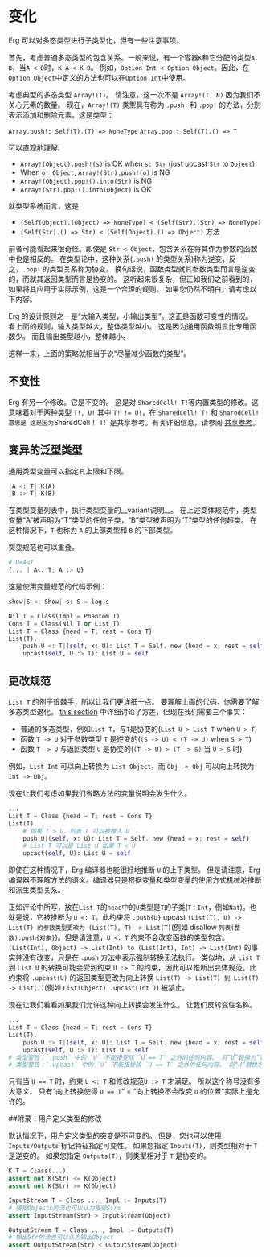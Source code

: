 # 变化

Erg 可以对多态类型进行子类型化，但有一些注意事项。

首先，考虑普通多态类型的包含关系。一般来说，有一个容器`K`和它分配的类型`A，B`，当`A < B`时，`K A < K B`。
例如，`Option Int < Option Object`。因此，在`Option Object`中定义的方法也可以在`Option Int`中使用。

考虑典型的多态类型 `Array!(T)`。
请注意，这一次不是 `Array!(T, N)` 因为我们不关心元素的数量。
现在，`Array!(T)` 类型具有称为 `.push!` 和 `.pop!` 的方法，分别表示添加和删除元素。这是类型：

`Array.push!: Self(T).(T) => NoneType`
`Array.pop!: Self(T).() => T`

可以直观地理解:

* `Array!(Object).push!(s)` is OK when `s: Str` (just upcast `Str` to `Object`)
* When `o: Object`, `Array!(Str).push!(o)` is NG
* `Array!(Object).pop!().into(Str)` is NG
* `Array!(Str).pop!().into(Object)` is OK

就类型系统而言，这是

* `(Self(Object).(Object) => NoneType) < (Self(Str).(Str) => NoneType)`
* `(Self(Str).() => Str) < (Self(Object).() => Object)`
方法

前者可能看起来很奇怪。即使是 `Str < Object`，包含关系在将其作为参数的函数中也是相反的。
在类型论中，这种关系(`.push!` 的类型关系)称为逆变，反之，`.pop!` 的类型关系称为协变。
换句话说，函数类型就其参数类型而言是逆变的，而就其返回类型而言是协变的。
这听起来很复杂，但正如我们之前看到的，如果将其应用于实际示例，这是一个合理的规则。
如果您仍然不明白，请考虑以下内容。

Erg 的设计原则之一是“大输入类型，小输出类型”。这正是函数可变性的情况。
看上面的规则，输入类型越大，整体类型越小。
这是因为通用函数明显比专用函数少。
而且输出类型越小，整体越小。

这样一来，上面的策略就相当于说“尽量减少函数的类型”。

## 不变性

Erg 有另一个修改。它是不变的。
这是对 `SharedCell! T!`等内置类型的修改。这意味着对于两种类型 `T!, U!` 其中 `T! != U!`，在 `SharedCell! T!` 和 `SharedCell!意思是
这是因为`SharedCell！ T!` 是共享参考。有关详细信息，请参阅 [共享参考](shared.md)。

## 变异的泛型类型

通用类型变量可以指定其上限和下限。

```python
|A <: T| K(A)
|B :> T| K(B)
```

在类型变量列表中，执行类型变量的__variant说明__。 在上述变体规范中，类型变量“A”被声明为“T”类型的任何子类，“B”类型被声明为“T”类型的任何超类。
在这种情况下，`T` 也称为 `A` 的上部类型和 `B` 的下部类型。

突变规范也可以重叠。

```python
# U<A<T
{... | A<: T; A :> U}
```

这是使用变量规范的代码示例：

```python
show|S <: Show| s: S = log s

Nil T = Class(Impl = Phantom T)
Cons T = Class(Nil T or List T)
List T = Class {head = T; rest = Cons T}
List(T).
    push|U <: T|(self, x: U): List T = Self. new {head = x; rest = self}
    upcast(self, U :> T): List U = self
```

## 更改规范

`List T` 的例子很棘手，所以让我们更详细一点。
要理解上面的代码，你需要了解多态类型退化。 [this section](./variance.md) 中详细讨论了方差，但现在我们需要三个事实：

* 普通的多态类型，例如`List T`，与`T`是协变的(`List U > List T` when `U > T`)
* 函数 `T -> U` 对于参数类型 `T` 是逆变的(`(S -> U) < (T -> U)` when `S > T`)
* 函数 `T -> U` 与返回类型 `U` 是协变的(`(T -> U) > (T -> S)` 当 `U > S` 时)

例如，`List Int` 可以向上转换为 `List Object`，而 `Obj -> Obj` 可以向上转换为 `Int -> Obj`。

现在让我们考虑如果我们省略方法的变量说明会发生什么。

```python
...
List T = Class {head = T; rest = Cons T}
List(T).
    # 如果 T > U，列表 T 可以被推入 U
    push|U|(self, x: U): List T = Self. new {head = x; rest = self}
    # List T 可以是 List U 如果 T < U
    upcast(self, U): List U = self
```

即使在这种情况下，Erg 编译器也能很好地推断 `U` 的上下类型。
但是请注意，Erg 编译器不理解方法的语义。编译器只是根据变量和类型变量的使用方式机械地推断和派生类型关系。

正如评论中所写，放在`List T`的`head`中的`U`类型是`T`的子类(`T：Int`，例如`Nat`)。也就是说，它被推断为 `U <: T`。此约束将 `.push{U}` upcast `(List(T), U) -> List(T) 的参数类型更改为 (List(T), T) -> List(T)`(例如 disallow `列表(整数).push{对象}`)。但是请注意，`U <: T` 约束不会改变函数的类型包含。 `(List(Int), Object) -> List(Int) to (List(Int), Int) -> List(Int)` 的事实并没有改变，只是在 `.push` 方法中表示强制转换无法执行。
类似地，从 `List T` 到​​ `List U` 的转换可能会受到约束 `U :> T` 的约束，因此可以推断出变体规范。此约束将 `.upcast(U)` 的返回类型更改为向上转换 `List(T) -> List(T) 到 List(T) -> List(T)`(例如 `List(Object) .upcast(Int )`) 被禁止。

现在让我们看看如果我们允许这种向上转换会发生什么。
让我们反转变性名称。

```python
...
List T = Class {head = T; rest = Cons T}
List(T).
    push|U :> T|(self, x: U): List T = Self. new {head = x; rest = self}
    upcast(self, U :> T): List U = self
# 类型警告：`.push` 中的 `U` 不能接受除 `U == T` 之外的任何内容。 将“U”替换为“T”。
# 类型警告：`.upcast` 中的 `U` 不能接受除 `U == T` 之外的任何内容。 将“U”替换为“T”。
```

只有当 `U == T` 时，约束 `U <: T` 和修改规范`U :> T` 才满足。 所以这个称号没有多大意义。
只有“向上转换使得 `U == T`” = “向上转换不会改变 `U` 的位置”实际上是允许的。

##附录：用户定义类型的修改

默认情况下，用户定义类型的突变是不可变的。 但是，您也可以使用 `Inputs/Outputs` 标记特征指定可变性。
如果您指定 `Inputs(T)`，则类型相对于 `T` 是逆变的。
如果您指定 `Outputs(T)`，则类型相对于 `T` 是协变的。

```python
K T = Class(...)
assert not K(Str) <= K(Object)
assert not K(Str) >= K(Object)

InputStream T = Class ..., Impl := Inputs(T)
# 接受Objects的流也可以认为接受Strs
assert InputStream(Str) > InputStream(Object)

OutputStream T = Class ..., Impl := Outputs(T)
# 输出Str的流也可以认为输出Object
assert OutputStream(Str) < OutputStream(Object)
```